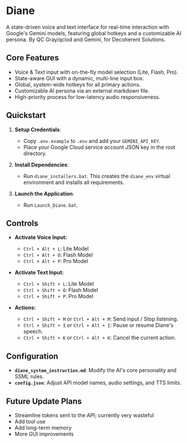 # Diane

A state-driven voice and text interface for real-time interaction with Google's Gemini models, featuring global hotkeys and a customizable AI persona.
By QC Gray/qclod and Gemini, for Decoherent Solutions.

## Core Features

-   Voice & Text input with on-the-fly model selection (Lite, Flash, Pro).
-   State-aware GUI with a dynamic, multi-line input box.
-   Global, system-wide hotkeys for all primary actions.
-   Customizable AI persona via an external markdown file.
-   High-priority process for low-latency audio responsiveness.

## Quickstart

1.  **Setup Credentials**:
    -   Copy `.env.example` to `.env` and add your `GEMINI_API_KEY`.
    -   Place your Google Cloud service account JSON key in the root directory.

2.  **Install Dependencies**:
    -   Run `diane_installers.bat`. This creates the `diane_env` virtual environment and installs all requirements.

3.  **Launch the Application**:
    -   Run `Launch_Diane.bat`.

## Controls

-   **Activate Voice Input:**
    -   `Ctrl + Alt + L`: Lite Model
    -   `Ctrl + Alt + O`: Flash Model
    -   `Ctrl + Alt + P`: Pro Model

-   **Activate Text Input:**
    -   `Ctrl + Shift + L`: Lite Model
    -   `Ctrl + Shift + O`: Flash Model
    -   `Ctrl + Shift + P`: Pro Model

-   **Actions:**
    -   `Ctrl + Shift + M` or `Ctrl + Alt + M`: Send input / Stop listening.
    -   `Ctrl + Shift + I` or `Ctrl + Alt + I`: Pause or resume Diane's speech.
    -   `Ctrl + Shift + K` or `Ctrl + Alt + K`: Cancel the current action.

## Configuration

-   **`diane_system_instruction.md`**: Modify the AI's core personality and SSML rules.
-   **`config.json`**: Adjust API model names, audio settings, and TTS limits.

## Future Update Plans

-  Streamline tokens sent to the API; currently very wasteful
-  Add tool use
-  Add long-term memory
-  More GUI improvements
